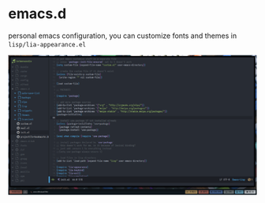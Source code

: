 # emacs.d
personal emacs configuration, you can customize fonts and themes in `lisp/lia-appearance.el`

![](emacs.png)
